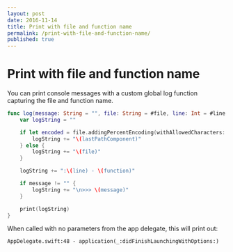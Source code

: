 ```yaml
---
layout: post
date: 2016-11-14
title: Print with file and function name
permalink: /print-with-file-and-function-name/
published: true
---
```


# Print with file and function name

You can print console messages with a custom global log function capturing the file and function name.

```swift
func log(message: String = "", file: String = #file, line: Int = #line, function: String = #function) {
    var logString = ""

    if let encoded = file.addingPercentEncoding(withAllowedCharacters: .urlHostAllowed), let url = NSURL(string: encoded), let lastPathComponent = url.lastPathComponent {
        logString += "\(lastPathComponent)"
    } else {
        logString += "\(file)"
    }

    logString += ":\(line) - \(function)"

    if message != "" {
        logString += "\n>>> \(message)"
    }

    print(logString)
}
```

When called with no parameters from the app delegate, this will print out:

```
AppDelegate.swift:48 - application(_:didFinishLaunchingWithOptions:)
````